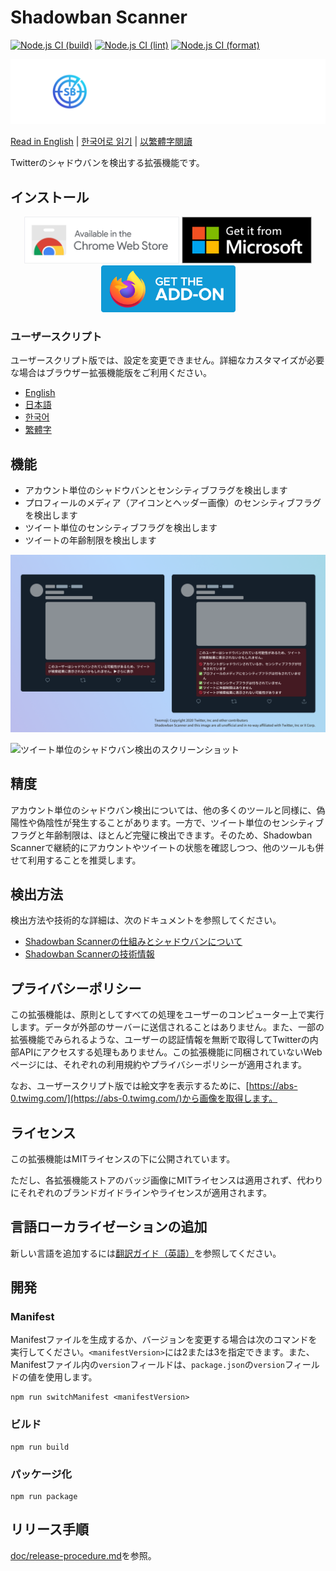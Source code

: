 # Shadowban Scanner

[![Node.js CI (build)](https://github.com/Robot-Inventor/shadowban-scanner/actions/workflows/build.yml/badge.svg)](https://github.com/Robot-Inventor/shadowban-scanner/actions/workflows/build.yml) [![Node.js CI (lint)](https://github.com/Robot-Inventor/shadowban-scanner/actions/workflows/lint.yml/badge.svg)](https://github.com/Robot-Inventor/shadowban-scanner/actions/workflows/lint.yml) [![Node.js CI (format)](https://github.com/Robot-Inventor/shadowban-scanner/actions/workflows/format.yml/badge.svg)](https://github.com/Robot-Inventor/shadowban-scanner/actions/workflows/format.yml)

![Shadowban Scannerのロゴ](doc/image/logo.svg)

[Read in English](README.md) | [한국어로 읽기](README_ko.md) | [以繁體字閱讀](README_zh_tw.md)

Twitterのシャドウバンを検出する拡張機能です。

## インストール

<p align="center">
<a href="https://chrome.google.com/webstore/detail/enlganfikppbjhabhkkilafmkhifadjd/"><img src="./doc/image/badge/chrome.svg" height="75px"></a>
<a href="https://microsoftedge.microsoft.com/addons/detail/shadowban-scanner/kfeecmboomhggeeceipnbbdjmhjoccbl"><img src="./doc/image/badge/edge.svg" height="75px"></a>
<a href="https://addons.mozilla.org/firefox/addon/shadowban-scanner/"><img src="./doc/image/badge/firefox.svg" height="75px"></a>
</p>

### ユーザースクリプト

ユーザースクリプト版では、設定を変更できません。詳細なカスタマイズが必要な場合はブラウザー拡張機能版をご利用ください。

- [English](https://raw.githubusercontent.com/Robot-Inventor/shadowban-scanner/main/userScript/en.user.js)
- [日本語](https://raw.githubusercontent.com/Robot-Inventor/shadowban-scanner/main/userScript/ja.user.js)
- [한국어](https://raw.githubusercontent.com/Robot-Inventor/shadowban-scanner/main/userScript/ko.user.js)
- [繁體字](https://raw.githubusercontent.com/Robot-Inventor/shadowban-scanner/main/userScript/zh_TW.user.js)

## 機能

- アカウント単位のシャドウバンとセンシティブフラグを検出します
- プロフィールのメディア（アイコンとヘッダー画像）のセンシティブフラグを検出します
- ツイート単位のセンシティブフラグを検出します
- ツイートの年齢制限を検出します

![アカウント単位のシャドウバン検出のスクリーンショット](doc/image/screenshot2_ja.png)

![ツイート単位のシャドウバン検出のスクリーンショット](doc/image/screenshot1_ja.png)

## 精度

アカウント単位のシャドウバン検出については、他の多くのツールと同様に、偽陽性や偽陰性が発生することがあります。一方で、ツイート単位のセンシティブフラグと年齢制限は、ほとんど完璧に検出できます。そのため、Shadowban Scannerで継続的にアカウントやツイートの状態を確認しつつ、他のツールも併せて利用することを推奨します。

## 検出方法

検出方法や技術的な詳細は、次のドキュメントを参照してください。

- [Shadowban Scannerの仕組みとシャドウバンについて](./doc/ja/about-shadowban.md)
- [Shadowban Scannerの技術情報](./doc/ja/technical-information.md)

## プライバシーポリシー

<!-- PRIVACY_POLICY_TEXT_START -->
<!-- THIS SECTION IS GENERATED FROM _locales/ja/messages.json. DO NOT EDIT MANUALLY -->

この拡張機能は、原則としてすべての処理をユーザーのコンピューター上で実行します。データが外部のサーバーに送信されることはありません。また、一部の拡張機能でみられるような、ユーザーの認証情報を無断で取得してTwitterの内部APIにアクセスする処理もありません。この拡張機能に同梱されていないWebページには、それぞれの利用規約やプライバシーポリシーが適用されます。

<!-- PRIVACY_POLICY_TEXT_END -->

なお、ユーザースクリプト版では絵文字を表示するために、[https://abs-0.twimg.com/](https://abs-0.twimg.com/)から画像を取得します。

## ライセンス

この拡張機能はMITライセンスの下に公開されています。

ただし、各拡張機能ストアのバッジ画像にMITライセンスは適用されず、代わりにそれぞれのブランドガイドラインやライセンスが適用されます。

## 言語ローカライゼーションの追加

新しい言語を追加するには[翻訳ガイド（英語）](doc/localization.md)を参照してください。

## 開発

### Manifest

Manifestファイルを生成するか、バージョンを変更する場合は次のコマンドを実行してください。``<manifestVersion>``には2または3を指定できます。また、Manifestファイル内の``version``フィールドは、``package.json``の``version``フィールドの値を使用します。

```console
npm run switchManifest <manifestVersion>
```

### ビルド

```console
npm run build
```

### パッケージ化

```console
npm run package
```

## リリース手順

[doc/release-procedure.md](doc/release-procedure.md)を参照。
